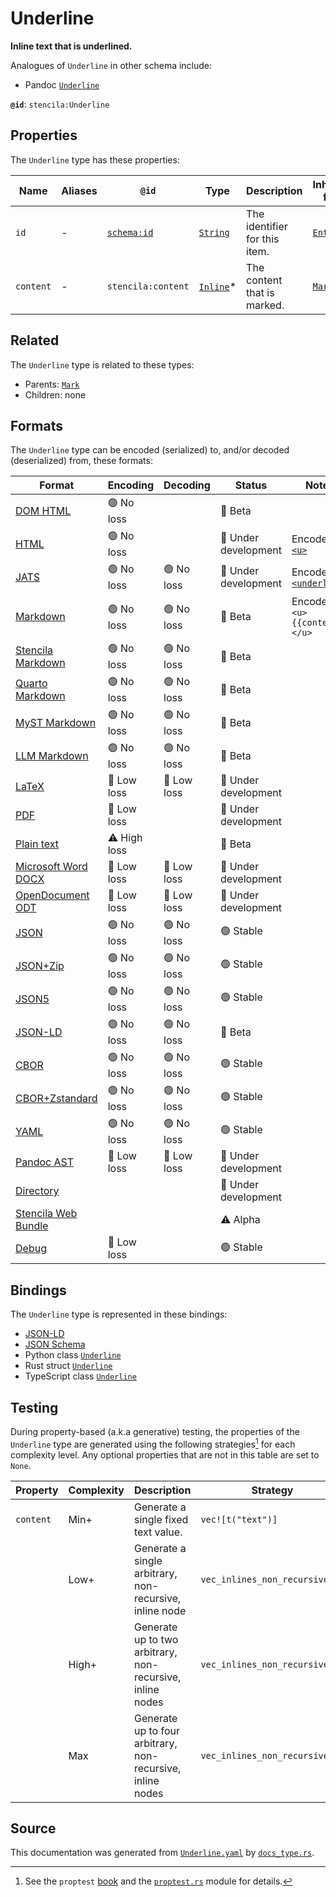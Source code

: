 # Underline

**Inline text that is underlined.**

Analogues of `Underline` in other schema include:
- Pandoc [`Underline`](https://github.com/jgm/pandoc-types/blob/master/src/Text/Pandoc/Definition.hs)


**`@id`**: `stencila:Underline`

## Properties

The `Underline` type has these properties:

| Name      | Aliases | `@id`                                | Type                                                                                              | Description                   | Inherited from                                                                                   |
| --------- | ------- | ------------------------------------ | ------------------------------------------------------------------------------------------------- | ----------------------------- | ------------------------------------------------------------------------------------------------ |
| `id`      | -       | [`schema:id`](https://schema.org/id) | [`String`](https://github.com/stencila/stencila/blob/main/docs/reference/schema/data/string.md)   | The identifier for this item. | [`Entity`](https://github.com/stencila/stencila/blob/main/docs/reference/schema/other/entity.md) |
| `content` | -       | `stencila:content`                   | [`Inline`](https://github.com/stencila/stencila/blob/main/docs/reference/schema/prose/inline.md)* | The content that is marked.   | [`Mark`](https://github.com/stencila/stencila/blob/main/docs/reference/schema/prose/mark.md)     |

## Related

The `Underline` type is related to these types:

- Parents: [`Mark`](https://github.com/stencila/stencila/blob/main/docs/reference/schema/prose/mark.md)
- Children: none

## Formats

The `Underline` type can be encoded (serialized) to, and/or decoded (deserialized) from, these formats:

| Format                                                                                               | Encoding     | Decoding   | Status              | Notes                                                                                                        |
| ---------------------------------------------------------------------------------------------------- | ------------ | ---------- | ------------------- | ------------------------------------------------------------------------------------------------------------ |
| [DOM HTML](https://github.com/stencila/stencila/blob/main/docs/reference/formats/dom.html.md)        | 🟢 No loss    |            | 🔶 Beta              |                                                                                                              |
| [HTML](https://github.com/stencila/stencila/blob/main/docs/reference/formats/html.md)                | 🟢 No loss    |            | 🚧 Under development | Encoded as [`<u>`](https://developer.mozilla.org/en-US/docs/Web/HTML/Element/u)                              |
| [JATS](https://github.com/stencila/stencila/blob/main/docs/reference/formats/jats.md)                | 🟢 No loss    | 🟢 No loss  | 🚧 Under development | Encoded as [`<underline>`](https://jats.nlm.nih.gov/articleauthoring/tag-library/1.3/element/underline.html) |
| [Markdown](https://github.com/stencila/stencila/blob/main/docs/reference/formats/md.md)              | 🟢 No loss    | 🟢 No loss  | 🔶 Beta              | Encoded as `<u>{{content}}</u>`                                                                              |
| [Stencila Markdown](https://github.com/stencila/stencila/blob/main/docs/reference/formats/smd.md)    | 🟢 No loss    | 🟢 No loss  | 🔶 Beta              |                                                                                                              |
| [Quarto Markdown](https://github.com/stencila/stencila/blob/main/docs/reference/formats/qmd.md)      | 🟢 No loss    | 🟢 No loss  | 🔶 Beta              |                                                                                                              |
| [MyST Markdown](https://github.com/stencila/stencila/blob/main/docs/reference/formats/myst.md)       | 🟢 No loss    | 🟢 No loss  | 🔶 Beta              |                                                                                                              |
| [LLM Markdown](https://github.com/stencila/stencila/blob/main/docs/reference/formats/llmd.md)        | 🟢 No loss    | 🟢 No loss  | 🔶 Beta              |                                                                                                              |
| [LaTeX](https://github.com/stencila/stencila/blob/main/docs/reference/formats/latex.md)              | 🔷 Low loss   | 🔷 Low loss | 🚧 Under development |                                                                                                              |
| [PDF](https://github.com/stencila/stencila/blob/main/docs/reference/formats/pdf.md)                  | 🔷 Low loss   |            | 🚧 Under development |                                                                                                              |
| [Plain text](https://github.com/stencila/stencila/blob/main/docs/reference/formats/text.md)          | ⚠️ High loss |            | 🔶 Beta              |                                                                                                              |
| [Microsoft Word DOCX](https://github.com/stencila/stencila/blob/main/docs/reference/formats/docx.md) | 🔷 Low loss   | 🔷 Low loss | 🚧 Under development |                                                                                                              |
| [OpenDocument ODT](https://github.com/stencila/stencila/blob/main/docs/reference/formats/odt.md)     | 🔷 Low loss   | 🔷 Low loss | 🚧 Under development |                                                                                                              |
| [JSON](https://github.com/stencila/stencila/blob/main/docs/reference/formats/json.md)                | 🟢 No loss    | 🟢 No loss  | 🟢 Stable            |                                                                                                              |
| [JSON+Zip](https://github.com/stencila/stencila/blob/main/docs/reference/formats/json.zip.md)        | 🟢 No loss    | 🟢 No loss  | 🟢 Stable            |                                                                                                              |
| [JSON5](https://github.com/stencila/stencila/blob/main/docs/reference/formats/json5.md)              | 🟢 No loss    | 🟢 No loss  | 🟢 Stable            |                                                                                                              |
| [JSON-LD](https://github.com/stencila/stencila/blob/main/docs/reference/formats/jsonld.md)           | 🟢 No loss    | 🟢 No loss  | 🔶 Beta              |                                                                                                              |
| [CBOR](https://github.com/stencila/stencila/blob/main/docs/reference/formats/cbor.md)                | 🟢 No loss    | 🟢 No loss  | 🟢 Stable            |                                                                                                              |
| [CBOR+Zstandard](https://github.com/stencila/stencila/blob/main/docs/reference/formats/cbor.zstd.md) | 🟢 No loss    | 🟢 No loss  | 🟢 Stable            |                                                                                                              |
| [YAML](https://github.com/stencila/stencila/blob/main/docs/reference/formats/yaml.md)                | 🟢 No loss    | 🟢 No loss  | 🟢 Stable            |                                                                                                              |
| [Pandoc AST](https://github.com/stencila/stencila/blob/main/docs/reference/formats/pandoc.md)        | 🔷 Low loss   | 🔷 Low loss | 🚧 Under development |                                                                                                              |
| [Directory](https://github.com/stencila/stencila/blob/main/docs/reference/formats/directory.md)      |              |            | 🚧 Under development |                                                                                                              |
| [Stencila Web Bundle](https://github.com/stencila/stencila/blob/main/docs/reference/formats/swb.md)  |              |            | ⚠️ Alpha            |                                                                                                              |
| [Debug](https://github.com/stencila/stencila/blob/main/docs/reference/formats/debug.md)              | 🔷 Low loss   |            | 🟢 Stable            |                                                                                                              |

## Bindings

The `Underline` type is represented in these bindings:

- [JSON-LD](https://stencila.org/Underline.jsonld)
- [JSON Schema](https://stencila.org/Underline.schema.json)
- Python class [`Underline`](https://github.com/stencila/stencila/blob/main/python/python/stencila/types/underline.py)
- Rust struct [`Underline`](https://github.com/stencila/stencila/blob/main/rust/schema/src/types/underline.rs)
- TypeScript class [`Underline`](https://github.com/stencila/stencila/blob/main/ts/src/types/Underline.ts)

## Testing

During property-based (a.k.a generative) testing, the properties of the `Underline` type are generated using the following strategies[^1] for each complexity level. Any optional properties that are not in this table are set to `None`.

| Property  | Complexity | Description                                                | Strategy                       |
| --------- | ---------- | ---------------------------------------------------------- | ------------------------------ |
| `content` | Min+       | Generate a single fixed text value.                        | `vec![t("text")]`              |
|           | Low+       | Generate a single arbitrary, non-recursive, inline node    | `vec_inlines_non_recursive(1)` |
|           | High+      | Generate up to two arbitrary, non-recursive, inline nodes  | `vec_inlines_non_recursive(2)` |
|           | Max        | Generate up to four arbitrary, non-recursive, inline nodes | `vec_inlines_non_recursive(4)` |

## Source

This documentation was generated from [`Underline.yaml`](https://github.com/stencila/stencila/blob/main/schema/Underline.yaml) by [`docs_type.rs`](https://github.com/stencila/stencila/blob/main/rust/schema-gen/src/docs_type.rs).

[^1]: See the `proptest` [book](https://proptest-rs.github.io/proptest/) and the [`proptest.rs`](https://github.com/stencila/stencila/blob/main/rust/schema/src/proptests.rs) module for details.
